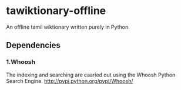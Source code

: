 # tawiktionary-offline
An offline tamil wiktionary written purely in Python.

## Dependencies
### 1.Whoosh
The indexing and searching are caaried out using the Whoosh Python Search Engine.
http://pypi.python.org/pypi/Whoosh/